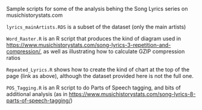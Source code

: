 Sample scripts for some of the analysis behing the Song Lyrics series on musichistorystats.com

`lyrics_mainArtists.RDS` is a subset of the dataset (only the main artists)

`Word_Raster.R` is an R script that produces the kind of diagram used in https://www.musichistorystats.com/song-lyrics-3-repetition-and-compression/, as well as illustrating how to calculate GZIP compression ratios

`Repeated_Lyrics.R` shows how to create the kind of chart at the top of the page (link as above), although the dataset provided here is not the full one.

`POS_Tagging.R` is an R script to do Parts of Speech tagging, and bits of additional analysis (as in https://www.musichistorystats.com/song-lyrics-8-parts-of-speech-tagging/)
